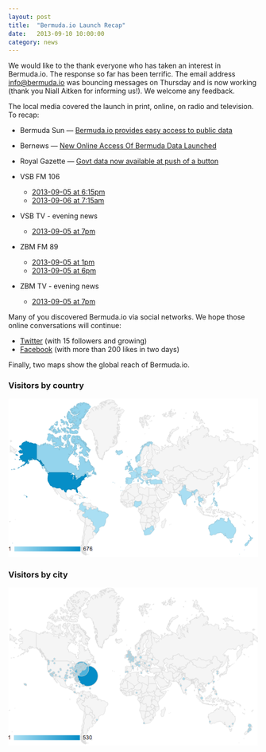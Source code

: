 ```yaml
---
layout: post
title:  "Bermuda.io Launch Recap"
date:   2013-09-10 10:00:00
category: news
---
```


We would like to the thank everyone who has taken an interest in Bermuda.io. The response so far has been terrific. The email address <i class="icon-envelope"></i> [info@bermuda.io](mailto:info@bermuda.io) was bouncing messages on Thursday and is now working (thank you Niall Aitken for informing us!). We welcome any feedback.

The local media covered the launch in print, online, on radio and television. To recap:

* Bermuda Sun &mdash; [Bermuda.io provides easy access to public data](http://bermudasun.bm/Content/BUSINESS/Business/Article/Bermuda-io-provides-easy-access-to-public-data/72/205/69911)
* Bernews &mdash; [New Online Access Of Bermuda Data Launched](http://bernews.com/2013/09/new-online-repository-of-bermuda-launched/)
* Royal Gazette &mdash; [Govt data now available at push of a button](http://www.royalgazette.com/article/20130906/NEWS/130909842)
* VSB FM 106
  * [2013-09-05 at 6:15pm](https://soundcloud.com/bermuda-io/vsb-106-sep-05-13-bermuda-io)
  * [2013-09-06 at 7:15am](https://soundcloud.com/bermuda-io/vsb-106-sep-06-13-bermuda-io)

* VSB TV - evening news
  * [2013-09-05 at 7pm](http://www.youtube.com/watch?v=dFiGeS4nnNY)

* ZBM FM 89
  * [2013-09-05 at 1pm](https://soundcloud.com/bermuda-io/zbm-89-sep-05-13-bermuda-io)
  * [2013-09-05 at 6pm](https://soundcloud.com/bermuda-io/zbm-89-sep-05-13-bermuda-io-1)

* ZBM TV - evening news
  * [2013-09-05 at 7pm](http://www.youtube.com/watch?v=AI1WiDJijts)

Many of you discovered Bermuda.io via social networks. We hope those online conversations will continue:

* <i class="icon-twitter"></i> [Twitter](https://twitter.com/bermudaio) (with 15 followers and growing)
* <i class="icon-facebook"></i> [Facebook](http://www.facebook.com/Bermuda.io) (with more than 200 likes in two days)

Finally, two maps show the global reach of Bermuda.io.

### Visitors by country


![Visitors by country](/images/2013-10/views-by-country.png)

### Visitors by city


![Visitors by city](/images/2013-10/views-by-city.png)